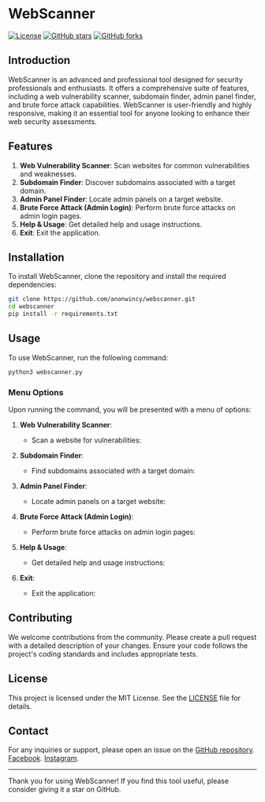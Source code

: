 # WebScanner

[![License](https://img.shields.io/github/license/anonwincy/webscanner)](LICENSE)
[![GitHub stars](https://img.shields.io/github/stars/anonwincy/webscanner)](https://github.com/anonwincy/webscanner/stargazers)
[![GitHub forks](https://img.shields.io/github/forks/anonwincy/webscanner)](https://github.com/anonwincy/webscanner/network)

## Introduction

WebScanner is an advanced and professional tool designed for security professionals and enthusiasts. It offers a comprehensive suite of features, including a web vulnerability scanner, subdomain finder, admin panel finder, and brute force attack capabilities. WebScanner is user-friendly and highly responsive, making it an essential tool for anyone looking to enhance their web security assessments.

## Features

1. **Web Vulnerability Scanner**: Scan websites for common vulnerabilities and weaknesses.
2. **Subdomain Finder**: Discover subdomains associated with a target domain.
3. **Admin Panel Finder**: Locate admin panels on a target website.
4. **Brute Force Attack (Admin Login)**: Perform brute force attacks on admin login pages.
5. **Help & Usage**: Get detailed help and usage instructions.
6. **Exit**: Exit the application.

## Installation

To install WebScanner, clone the repository and install the required dependencies:

```bash
git clone https://github.com/anonwincy/webscanner.git
cd webscanner
pip install -r requirements.txt
```

## Usage

To use WebScanner, run the following command:

```bash
python3 webscanner.py
```

### Menu Options

Upon running the command, you will be presented with a menu of options:

1. **Web Vulnerability Scanner**: 
    - Scan a website for vulnerabilities:
     

2. **Subdomain Finder**: 
    - Find subdomains associated with a target domain:
     

3. **Admin Panel Finder**:
    - Locate admin panels on a target website:
     

4. **Brute Force Attack (Admin Login)**:
    - Perform brute force attacks on admin login pages:
     

5. **Help & Usage**:
    - Get detailed help and usage instructions:
     

6. **Exit**:
    - Exit the application:
      
## Contributing

We welcome contributions from the community. Please create a pull request with a detailed description of your changes. Ensure your code follows the project's coding standards and includes appropriate tests.

## License

This project is licensed under the MIT License. See the [LICENSE](LICENSE) file for details.

## Contact

For any inquiries or support, please open an issue on the [GitHub repository](https://github.com/anonwincy/webscanner/issues).
[Facebook](https://facebook.com/anonwincy).
[Instagram](https://instagram.com/anonwincy).

---

Thank you for using WebScanner! If you find this tool useful, please consider giving it a star on GitHub.
```` ▋
